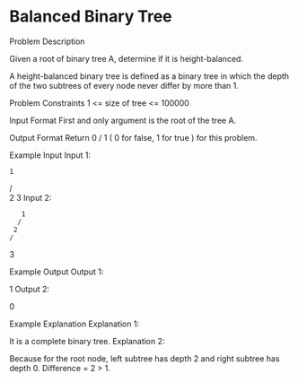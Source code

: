 # Balanced Binary Tree

Problem Description 
 

Given a root of binary tree A, determine if it is height-balanced.

A height-balanced binary tree is defined as a binary tree in which the depth of the two subtrees of every node never differ by more than 1.



Problem Constraints
1 <= size of tree <= 100000



Input Format
First and only  argument is the root of the tree A.



Output Format
Return 0 / 1 ( 0 for false, 1 for true ) for this problem.



Example Input
Input 1:

    1
   / \
  2   3
Input 2:

 
       1
      /
     2
    /
   3


Example Output
Output 1:

1
Output 2:

0


Example Explanation
Explanation 1:

It is a complete binary tree.
Explanation 2:

Because for the root node, left subtree has depth 2 and right subtree has depth 0. 
Difference = 2 > 1. 